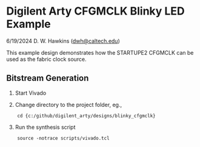 # Digilent Arty CFGMCLK Blinky LED Example

6/19/2024 D. W. Hawkins (dwh@caltech.edu)

This example design demonstrates how the STARTUPE2 CFGMCLK can be used as the fabric clock source.

## Bitstream Generation

1. Start Vivado

2. Change directory to the project folder, eg.,

~~~
	cd {c:/github/digilent_arty/designs/blinky_cfgmclk}
~~~

3. Run the synthesis script

~~~
	source -notrace scripts/vivado.tcl
~~~

